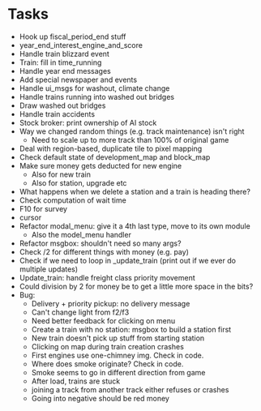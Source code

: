 # Tasks
- Hook up fiscal_period_end stuff
- year_end_interest_engine_and_score
- Handle train blizzard event
- Train: fill in time_running
- Handle year end messages
- Add special newspaper and events
- Handle ui_msgs for washout, climate change
- Handle trains running into washed out bridges
- Draw washed out bridges
- Handle train accidents
- Stock broker: print ownership of AI stock
- Way we changed random things (e.g. track maintenance) isn't right
  - Need to scale up to more track than 100% of original game
- Deal with region-based, duplicate tile to pixel mapping
- Check default state of development_map and block_map
- Make sure money gets deducted for new engine
  - Also for new train
  - Also for station, upgrade etc
- What happens when we delete a station and a train is heading there?
- Check computation of wait time
- F10 for survey
- cursor
- Refactor modal_menu: give it a 4th last type, move to its own module
  - Also the model_menu handler
- Refactor msgbox: shouldn't need so many args?
- Check /2 for different things with money (e.g. pay)
- Check if we need to loop in _update_train (print out if we ever do multiple updates)
- Update_train: handle freight class priority movement
- Could division by 2 for money be to get a little more space in the bits?
- Bug:
  - Delivery + priority pickup: no delivery message
  - Can't change light from f2/f3
  - Need better feedback for clicking on menu
  - Create a train with no station: msgbox to build a station first
  - New train doesn't pick up stuff from starting station
  - Clicking on map during train creation crashes
  - First engines use one-chimney img. Check in code.
  - Where does smoke originate? Check in code.
  - Smoke seems to go in different direction from game
  - After load, trains are stuck
  - joining a track from another track either refuses or crashes
  - Going into negative should be red money
